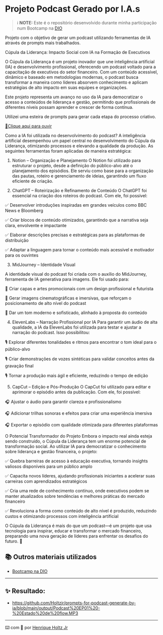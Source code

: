 # Projeto Podcast Gerado por I.A.s


 > ℹ️ **NOTE:** Este é o repositório desenvolvido durante minha participação num Bootcamp na [DIO](https://dio.me)

Projeto com o objetivo de gerar um podcast utilizando ferramentas de IA através de prompts mais trabalhados.

Cúpula da Liderança: Impacto Social com IA na Formação de Executivos

O Cúpula da Liderança é um projeto inovador que une inteligência artificial (IA) e desenvolvimento profissional, oferecendo um podcast voltado para a capacitação de executivos do setor financeiro. Com um conteúdo acessível, dinâmico e baseado em metodologias modernas, o podcast busca transformar a maneira como líderes absorvem conhecimento e aplicam estratégias de alto impacto em suas equipes e organizações.

Este projeto representa um avanço no uso da IA para democratizar o acesso a conteúdos de liderança e gestão, permitindo que profissionais de diferentes níveis possam aprender e crescer de forma contínua.

Utilizei uma esteira de prompts para gerar cada etapa do processo criativo.

<a href="https://open.spotify.com/episode/4uOSYYfHtmMEKGFpkGWFn0?si=jWr1fcwdTJqUgxQe7SVmEQ"> 📕Clique aqui para ouvir</a>

Como a IA foi utilizada no desenvolvimento do podcast?
A inteligência artificial desempenhou um papel central no desenvolvimento do Cúpula da Liderança, otimizando processos e elevando a qualidade da produção. As seguintes ferramentas foram aplicadas de maneira estratégica:

1. Notion – Organização e Planejamento
O Notion foi utilizado para estruturar o projeto, desde a definição do público-alvo até o planejamento dos episódios. Ele serviu como base para a organização das pautas, roteiro e gerenciamento de ideias, garantindo um fluxo eficiente de criação.

2. ChatGPT – Roteirização e Refinamento de Conteúdo
O ChatGPT foi essencial na criação dos roteiros do podcast. Com ele, foi possível:

✅ Desenvolver introduções inspiradas em grandes veículos como BBC News e Bloomberg

✅ Criar blocos de conteúdo otimizados, garantindo que a narrativa seja clara, envolvente e impactante

✅ Elaborar descrições precisas e estratégicas para as plataformas de distribuição

✅ Adaptar a linguagem para tornar o conteúdo mais acessível e motivador para os ouvintes

3. MidJourney – Identidade Visual

A identidade visual do podcast foi criada com o auxílio do MidJourney, ferramenta de IA generativa para imagens. Ele foi usado para:

🎨 Criar capas e artes promocionais com um design profissional e futurista

🎨 Gerar imagens cinematográficas e imersivas, que reforçam o posicionamento de alto nível do podcast

🎨 Dar um tom moderno e sofisticado, alinhado à proposta do conteúdo

4. ElevenLabs – Narração Profissional por IA
Para garantir um áudio de alta qualidade, a IA da ElevenLabs foi utilizada para testar e ajustar a narração do podcast. Isso possibilitou:

🎙️ Explorar diferentes tonalidades e ritmos para encontrar o tom ideal para o público-alvo

🎙️ Criar demonstrações de vozes sintéticas para validar conceitos antes da gravação final

🎙️ Tornar a produção mais ágil e eficiente, reduzindo o tempo de edição

5. CapCut – Edição e Pós-Produção
O CapCut foi utilizado para editar e aprimorar o episódio antes da publicação. Com ele, foi possível:

🎧 Ajustar o áudio para garantir clareza e profissionalismo

🎧 Adicionar trilhas sonoras e efeitos para criar uma experiência imersiva

🎧 Exportar o episódio com qualidade otimizada para diferentes plataformas

O Potencial Transformador do Projeto
Embora o impacto real ainda esteja sendo construído, o Cúpula da Liderança tem um enorme potencial de transformação social. Ao utilizar IA para democratizar o conhecimento sobre liderança e gestão financeira, o projeto:

✅ Quebra barreiras de acesso à educação executiva, tornando insights valiosos disponíveis para um público amplo

✅ Capacita novos líderes, ajudando profissionais iniciantes a acelerar suas carreiras com aprendizados estratégicos

✅ Cria uma rede de conhecimento contínuo, onde executivos podem se manter atualizados sobre tendências e melhores práticas do mercado financeiro

✅ Revoluciona a forma como conteúdo de alto nível é produzido, reduzindo custos e otimizando processos com inteligência artificial

O Cúpula da Liderança é mais do que um podcast—é um projeto que usa tecnologia para inspirar, educar e transformar o mercado financeiro, preparando uma nova geração de líderes para enfrentar os desafios do futuro. 🚀

## 📚 Outros materiais utilizados
- [Bootcamp na DIO](https://dio.me)
---
## ✨ Resultado:
- https://github.com/Holtzjr/prompts-for-podcast-generate-by-ia/blob/main/output/Podcast%20EP01%20-%20Estado%20de%20flow.MP3
---
⌨️ com 💜 por [Henrique Holtz Jr](https://github.com/Holtzjr)
